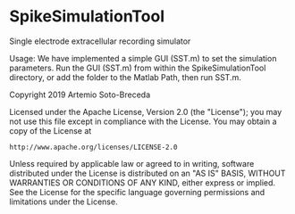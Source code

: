 # SpikeSimulationTool
 Single electrode extracellular recording simulator

Usage:
We have implemented a simple GUI (SST.m) to set the simulation parameters.
Run the GUI (SST.m) from within the SpikeSimulationTool directory, or add the folder to the Matlab Path, then run SST.m.

Copyright 2019 Artemio Soto-Breceda

Licensed under the Apache License, Version 2.0 (the "License");
you may not use this file except in compliance with the License.
You may obtain a copy of the License at

    http://www.apache.org/licenses/LICENSE-2.0

Unless required by applicable law or agreed to in writing, software
distributed under the License is distributed on an "AS IS" BASIS,
WITHOUT WARRANTIES OR CONDITIONS OF ANY KIND, either express or implied.
See the License for the specific language governing permissions and
limitations under the License.
